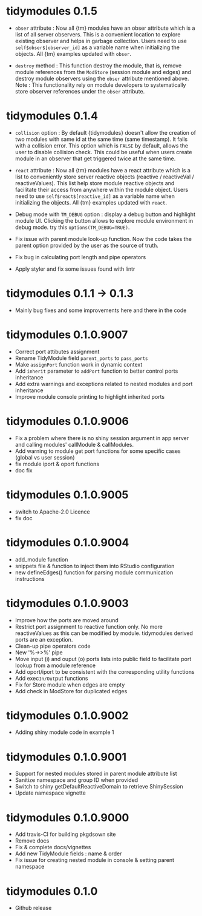 
# tidymodules 0.1.5

- ```obser``` attribute : Now all {tm} modules have an obser attribute which is a list of all server observers. This is a convenient location to explore existing observer and helps in garbage collection. Users need to use ```self$obser$[observer_id]``` as a variable name when initializing the objects. All {tm} examples updated with ```obser```.

- ```destroy``` method : This function destroy the module, that is, remove module references from the ```ModStore``` (session module and edges) and destroy module observers using the ```obser``` attribute mentioned above. Note : This functionality rely on module developers to systematically store observer references under the  ```obser``` attribute.

# tidymodules 0.1.4

- ```collision``` option : By default {tidymodules} doesn't allow the creation of two modules with same id at the same time (same timestamp). It fails with a collision error. This option which is ```FALSE``` by default, allows the user to disable collision check. This could be useful when users create module in an observer that get triggered twice at the same time.

- ```react``` attribute : Now all {tm} modules have a react attribute which is a list to conveniently store server reactive objects (reactive / reactiveVal / reactiveValues). This list help store module reactive objects and facilitate their access from anywhere within the module object. Users need to use ```self$react$[reactive_id]``` as a variable name when initializing the objects. All {tm} examples updated with ```react```.

- Debug mode with ```TM_DEBUG``` option : display a debug button and highlight module UI. Clicking the button allows to explore module environment in debug mode. try this ```options(TM_DEBUG=TRUE)```.

- Fix issue with parent module look-up function. Now the code takes the parent option provided by the user as the source of truth.

- Fix bug in calculating port length and pipe operators

- Apply styler and fix some issues found with lintr

# tidymodules 0.1.1 -> 0.1.3

- Mainly bug fixes and some improvements here and there in the code

# tidymodules 0.1.0.9007

- Correct port attibutes assignment
- Rename TidyModule field `parent_ports` to `pass_ports`
- Make `assignPort` function work in dynamic context
- Add `inherit` parameter to `addPort` function to better control ports inheritance
- Add extra warnings and exceptions related to nested modules and port inheritance
- Improve module console printing to highlight inherited ports

# tidymodules 0.1.0.9006

- Fix a problem where there is no shiny session argument in app server and calling modules' callModule & callModules.
- Add warning to module get port functions for some specific cases (global vs user session)
- fix module iport & oport functions
- doc fix

# tidymodules 0.1.0.9005

- switch to Apache-2.0 Licence
- fix doc


# tidymodules 0.1.0.9004

- add_module function
- snippets file & function to inject them into RStudio configuration
- new defineEdges() function for parsing module communication instructions

# tidymodules 0.1.0.9003

- Improve how the ports are moved around
- Restrict port assignment to reactive function only. No more reactiveValues as this can be modified by module. tidymodules derived ports are an exception.
- Clean-up pipe operators code
- New '%->>%' pipe
- Move input (i) and ouput (o) ports lists into public field to facilitate port lookup from a module reference
- Add oport/iport to be consistent with the corresponding utility functions
- Add exec`In/Out`put functions
- Fix for Store module when edges are empty
- Add check in ModStore for duplicated edges


# tidymodules 0.1.0.9002

- Adding shiny module code in example 1


# tidymodules 0.1.0.9001

- Support for nested modules stored in parent module attribute list
- Sanitize namespace and group ID when provided
- Switch to shiny getDefaultReactiveDomain to retrieve ShinySession
- Update namespace vignette

# tidymodules 0.1.0.9000

- Add travis-CI for building pkgdsown site
- Remove docs
- Fix & complete docs/vignettes
- Add new TidyModule fields : name & order
- Fix issue for creating nested module in console & setting parent namespace

# tidymodules 0.1.0

- Github release
